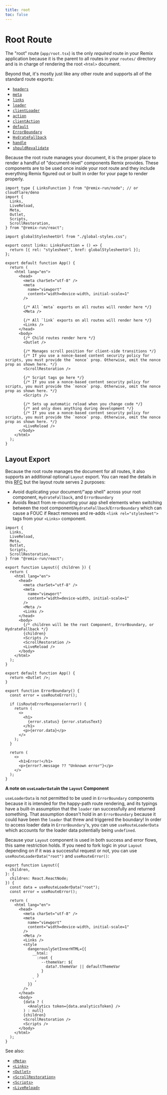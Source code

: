 ```yaml
---
title: root
toc: false
---
```


# Root Route

The "root" route (`app/root.tsx`) is the only _required_ route in your Remix application because it is the parent to all routes in your `routes/` directory and is in charge of rendering the root `<html>` document.

Beyond that, it's mostly just like any other route and supports all of the standard route exports:

- [`headers`][headers]
- [`meta`][meta]
- [`links`][links]
- [`loader`][loader]
- [`clientLoader`][clientloader]
- [`action`][action]
- [`clientAction`][clientaction]
- [`default`][component]
- [`ErrorBoundary`][errorboundary]
- [`HydrateFallback`][hydratefallback]
- [`handle`][handle]
- [`shouldRevalidate`][shouldrevalidate]

Because the root route manages your document, it is the proper place to render a handful of "document-level" components Remix provides. These components are to be used once inside your root route and they include everything Remix figured out or built in order for your page to render properly.

```tsx filename=app/root.tsx
import type { LinksFunction } from "@remix-run/node"; // or cloudflare/deno
import {
  Links,
  LiveReload,
  Meta,
  Outlet,
  Scripts,
  ScrollRestoration,
} from "@remix-run/react";

import globalStylesheetUrl from "./global-styles.css";

export const links: LinksFunction = () => {
  return [{ rel: "stylesheet", href: globalStylesheetUrl }];
};

export default function App() {
  return (
    <html lang="en">
      <head>
        <meta charSet="utf-8" />
        <meta
          name="viewport"
          content="width=device-width, initial-scale=1"
        />

        {/* All `meta` exports on all routes will render here */}
        <Meta />

        {/* All `link` exports on all routes will render here */}
        <Links />
      </head>
      <body>
        {/* Child routes render here */}
        <Outlet />

        {/* Manages scroll position for client-side transitions */}
        {/* If you use a nonce-based content security policy for scripts, you must provide the `nonce` prop. Otherwise, omit the nonce prop as shown here. */}
        <ScrollRestoration />

        {/* Script tags go here */}
        {/* If you use a nonce-based content security policy for scripts, you must provide the `nonce` prop. Otherwise, omit the nonce prop as shown here. */}
        <Scripts />

        {/* Sets up automatic reload when you change code */}
        {/* and only does anything during development */}
        {/* If you use a nonce-based content security policy for scripts, you must provide the `nonce` prop. Otherwise, omit the nonce prop as shown here. */}
        <LiveReload />
      </body>
    </html>
  );
}
```

## Layout Export

Because the root route manages the document for all routes, it also supports an additional optional `Layout` export. You can read the details in this [RFC][layout-rfc] but the layout route serves 2 purposes:

- Avoid duplicating your document/"app shell" across your root component, `HydrateFallback`, and `ErrorBoundary`
- Avoids React from re-mounting your app shell elements when switching between the root component/`HydrateFallback`/`ErrorBoundary` which can cause a FOUC if React removes and re-adds `<link rel="stylesheet">` tags from your `<Links>` component.

```tsx filename=app/root.tsx lines=[10-31]
import {
  Links,
  LiveReload,
  Meta,
  Outlet,
  Scripts,
  ScrollRestoration,
} from "@remix-run/react";

export function Layout({ children }) {
  return (
    <html lang="en">
      <head>
        <meta charSet="utf-8" />
        <meta
          name="viewport"
          content="width=device-width, initial-scale=1"
        />
        <Meta />
        <Links />
      </head>
      <body>
        {/* children will be the root Component, ErrorBoundary, or HydrateFallback */}
        {children}
        <Scripts />
        <ScrollRestoration />
        <LiveReload />
      </body>
    </html>
  );
}

export default function App() {
  return <Outlet />;
}

export function ErrorBoundary() {
  const error = useRouteError();

  if (isRouteErrorResponse(error)) {
    return (
      <>
        <h1>
          {error.status} {error.statusText}
        </h1>
        <p>{error.data}</p>
      </>
    );
  }

  return (
    <>
      <h1>Error!</h1>
      <p>{error?.message ?? "Unknown error"}</p>
    </>
  );
}
```

**A note on `useLoaderData`in the `Layout` Component**

`useLoaderData` is not permitted to be used in `ErrorBoundary` components because it is intended for the happy-path route rendering, and its typings have a built-in assumption that the `loader` ran successfully and returned something. That assumption doesn't hold in an `ErrorBoundary` because it could have been the `loader` that threw and triggered the boundary! In order to access loader data in `ErrorBoundary`'s, you can use `useRouteLoaderData` which accounts for the loader data potentially being `undefined`.

Because your `Layout` component is used in both success and error flows, this same restriction holds. If you need to fork logic in your `Layout` depending on if it was a successful request or not, you can use `useRouteLoaderData("root")` and `useRouteError()`:

```tsx filename="app/root.tsx" lines=[6-7,19-29,32-34]
export function Layout({
  children,
}: {
  children: React.ReactNode;
}) {
  const data = useRouteLoaderData("root");
  const error = useRouteError();

  return (
    <html lang="en">
      <head>
        <meta charSet="utf-8" />
        <meta
          name="viewport"
          content="width=device-width, initial-scale=1"
        />
        <Meta />
        <Links />
        <style
          dangerouslySetInnerHTML={{
            __html: `
              :root {
                --themeVar: ${
                  data?.themeVar || defaultThemeVar
                }
              }
            `,
          }}
        />
      </head>
      <body>
        {data ? (
          <Analytics token={data.analyticsToken} />
        ) : null}
        {children}
        <ScrollRestoration />
        <Scripts />
      </body>
    </html>
  );
}
```

See also:

- [`<Meta>`][meta-component]
- [`<Links>`][links-component]
- [`<Outlet>`][outlet-component]
- [`<ScrollRestoration>`][scrollrestoration-component]
- [`<Scripts>`][scripts-component]
- [`<LiveReload>`][livereload-component]

[headers]: ../route/headers
[meta]: ../route/meta
[links]: ../route/links
[loader]: ../route/loader
[clientloader]: ../route/client-loader
[action]: ../route/action
[clientaction]: ../route/client-action
[component]: ../route/component
[errorboundary]: ../route/error-boundary
[hydratefallback]: ../route/hydrate-fallback
[handle]: ../route/handle
[shouldrevalidate]: ../route/should-revalidate
[layout-rfc]: https://github.com/remix-run/remix/discussions/8702
[scripts-component]: ../components/scripts
[links-component]: ../components/links
[meta-component]: ../components/meta
[livereload-component]: ../components/live-reload
[scrollrestoration-component]: ../components/scroll-restoration
[outlet-component]: ../components/outlet

